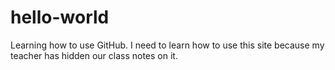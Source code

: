# hello-world
Learning how to use GitHub.
I need to learn how to use this site because my teacher has hidden our class notes on it. 
